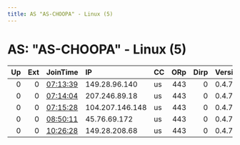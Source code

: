 ```yaml
---
title: AS "AS-CHOOPA" - Linux (5)
---
```


# AS: "AS-CHOOPA" - Linux (5)

|   Up |   Ext | JoinTime                                                                                              | IP              | CC   |   ORp |   Dirp | Version   | Contact   | Nickname            |   eFamMembers |
|-----:|------:|:------------------------------------------------------------------------------------------------------|:----------------|:-----|------:|-------:|:----------|:----------|:--------------------|--------------:|
|    0 |     0 | [07:13:39](https://nusenu.github.io/OrNetStats/w/relay/22297DB12D4EFF2C953D26C874E23425EB59401C.html) | 149.28.96.140   | us   |   443 |      0 | 0.4.7.13  | None      | KVYA2qZcctuNzjbdlL8 |             1 |
|    0 |     0 | [07:14:04](https://nusenu.github.io/OrNetStats/w/relay/184FBE01DA088CB69A58CBD36A94AE06F84F7D93.html) | 207.246.89.18   | us   |   443 |      0 | 0.4.7.13  | None      | bR0JuRfyKavSDcMCjPU |             1 |
|    0 |     0 | [07:15:28](https://nusenu.github.io/OrNetStats/w/relay/01C50AD7A346F9CE7DCA89B76A219F1E7D0865AA.html) | 104.207.146.148 | us   |   443 |      0 | 0.4.7.13  | None      | mczAeCFBsxYjr3O0NjA |             1 |
|    0 |     0 | [08:50:11](https://nusenu.github.io/OrNetStats/w/relay/2D2CEB7F4A8CAC26BF496489B40A96D021EA9F32.html) | 45.76.69.172    | us   |   443 |      0 | 0.4.7.13  | None      | MDeew5kQo0rguZpnKWf |             1 |
|    0 |     0 | [10:26:28](https://nusenu.github.io/OrNetStats/w/relay/CE587E916F1A7647454CA67A06B97A43A105B17A.html) | 149.28.208.68   | us   |   443 |      0 | 0.4.7.13  | None      | gW9NZFgKrhA0VAPWFF2 |             1 |
